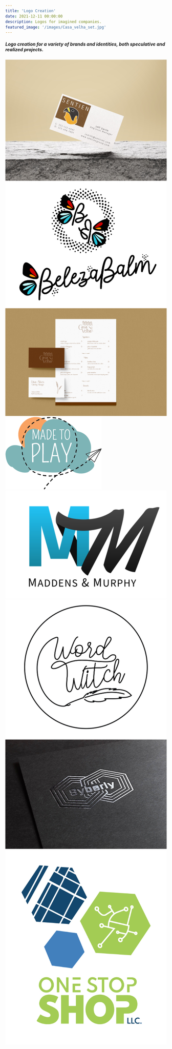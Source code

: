 ```yaml
---
title: 'Logo Creation'
date: 2021-12-11 00:00:00
description: Logos for imagined companies.
featured_image: '/images/Casa_velha_set.jpg'
---
```



##### Logo creation for a variety of brands and identities, both speculative and realized projects.


<div class="gallery" data-columns="3">
	<img src="/images/sentien.JPG">
	<img src="/images/beleza_balm-04.jpg">
	<img src="/images/Casa_velha_set.jpg">
        <img src="/images/made-to-play.png"> 
	<img src="/images/m-m.jpg">
	<img src="/images/word-witch.JPG">
	<img src="/images/syberly_silver_stamped.jpg">
	<img src="/images/color_whitebackground.jpg">
</div>
